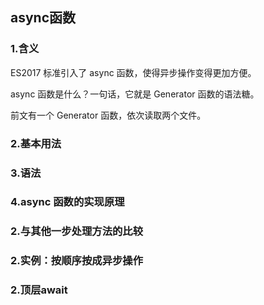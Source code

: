 ## async函数

### 1.含义

ES2017 标准引入了 async 函数，使得异步操作变得更加方便。

async 函数是什么？一句话，它就是 Generator 函数的语法糖。

前文有一个 Generator 函数，依次读取两个文件。


### 2.基本用法
### 3.语法
### 4.async 函数的实现原理
### 2.与其他一步处理方法的比较
### 2.实例：按顺序按成异步操作
### 2.顶层await

